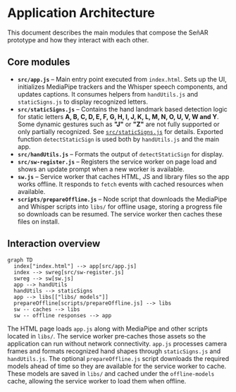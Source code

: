 # Application Architecture

This document describes the main modules that compose the SeñAR prototype and how they
interact with each other.

## Core modules

- **`src/app.js`** – Main entry point executed from `index.html`. Sets up the UI,
  initializes MediaPipe trackers and the Whisper speech components, and updates
  captions. It consumes helpers from `handUtils.js` and `staticSigns.js` to
  display recognized letters.
- **`src/staticSigns.js`** – Contains the hand landmark based detection logic for
  static letters **A, B, C, D, E, F, G, H, I, J, K, L, M, N, O, U, V, W and Y**.
  Some dynamic gestures such as **"J"** or **"Z"** are not fully supported or only
  partially recognized.
  See [`src/staticSigns.js`](../src/staticSigns.js) for details. Exported function
  `detectStaticSign` is used both by `handUtils.js` and the main app.
- **`src/handUtils.js`** – Formats the output of `detectStaticSign` for display.
- **`src/sw-register.js`** – Registers the service worker on page load and shows
  an update prompt when a new worker is available.
- **`sw.js`** – Service worker that caches HTML, JS and library files so the app
  works offline. It responds to `fetch` events with cached resources when
  available.
- **`scripts/prepareOffline.js`** – Node script that downloads the MediaPipe and
  Whisper scripts into `libs/` for offline usage, storing a progress file so
  downloads can be resumed. The service worker then caches these files on
  install.

## Interaction overview

```mermaid
graph TD
  index["index.html"] --> app[src/app.js]
  index --> swreg[src/sw-register.js]
  swreg --> sw[sw.js]
  app --> handUtils
  handUtils --> staticSigns
  app --> libs[["libs/ models"]]
  prepareOffline[scripts/prepareOffline.js] --> libs
  sw -- caches --> libs
  sw -- offline responses --> app
```

The HTML page loads `app.js` along with MediaPipe and other scripts located in
`libs/`. The service worker pre‑caches those assets so the application can run
without network connectivity. `app.js` processes camera frames and formats
recognized hand shapes through `staticSigns.js` and `handUtils.js`. The optional
`prepareOffline.js` script downloads the required models ahead of time so they
are available for the service worker to cache. These models are saved in
`libs/` and cached under the `offline-models` cache, allowing the service worker
to load them when offline.

